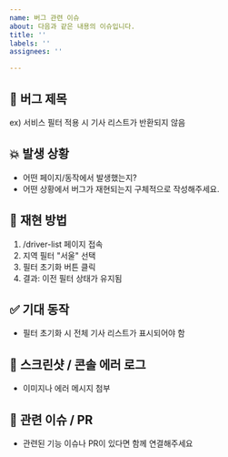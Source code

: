 ```yaml
---
name: 버그 관련 이슈
about: 다음과 같은 내용의 이슈입니다.
title: ''
labels: ''
assignees: ''

---
```


## 🐞 버그 제목 
ex) 서비스 필터 적용 시 기사 리스트가 반환되지 않음

## 💥 발생 상황
- 어떤 페이지/동작에서 발생했는지?
- 어떤 상황에서 버그가 재현되는지 구체적으로 작성해주세요.

## 🧪 재현 방법
1. /driver-list 페이지 접속
2. 지역 필터 "서울" 선택
3. 필터 초기화 버튼 클릭
4. 결과: 이전 필터 상태가 유지됨

## ✅ 기대 동작
- 필터 초기화 시 전체 기사 리스트가 표시되어야 함

## 📸 스크린샷 / 콘솔 에러 로그
- 이미지나 에러 메시지 첨부

## 🔄 관련 이슈 / PR
- 관련된 기능 이슈나 PR이 있다면 함께 연결해주세요
